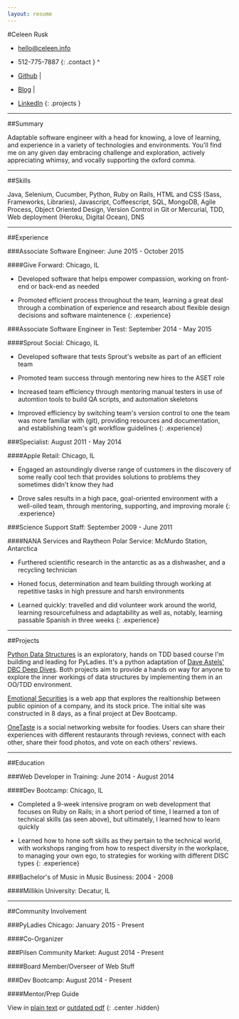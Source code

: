 ```yaml
---
layout: resume
---
```

#Celeen Rusk
* [hello@celeen.info](mailto:hello@celeen.info)
* 512-775-7887
{: .contact }
^

* [Github](http://www.github.com/celeen) \|
* [Blog](http://celeen.gtihub.io) \|
* [LinkedIn](http://www.linkedin.com/in/celeen)
{: .projects }

---

##Summary

Adaptable software engineer with a head for knowing, a love of learning, and experience in a variety of technologies and environments. You'll find me on any given day embracing challenge and exploration, actively appreciating whimsy, and vocally supporting the oxford comma.

---

##Skills

Java, Selenium, Cucumber, Python, Ruby on Rails, HTML and CSS (Sass, Frameworks, Libraries), Javascript, Coffeescript, SQL, MongoDB, Agile Process, Object Oriented Design, Version Control in Git or Mercurial, TDD, Web deployment (Heroku, Digital Ocean), DNS

---

##Experience

###Associate Software Engineer: June 2015 - October 2015

####Give Forward: Chicago, IL

* Developed software that helps empower compassion, working on front-end or back-end as needed

* Promoted efficient process throughout the team, learning a great deal through a combination of experience and research about flexible design decisions and software maintenence
{: .experience}

###Associate Software Engineer in Test: September 2014 - May 2015

####Sprout Social: Chicago, IL

* Developed software that tests Sprout's website as part of an efficient team

* Promoted team success through mentoring new hires to the ASET role

* Increased team efficiency through mentoring manual testers in use of automtion tools to build QA scripts, and automation skeletons

* Improved efficiency by switching team's version control to one the team was more familiar with (git), providing resources and documentation, and establishing team's git workflow guidelines
{: .experience}

###Specialist: August 2011 - May 2014

####Apple Retail: Chicago, IL

* Engaged an astoundingly diverse range of customers in the discovery of some really cool tech that provides solutions to problems they sometimes didn't know they had

* Drove sales results in a high pace, goal-oriented environment with a well-oiled team, through mentoring, supporting, and improving morale
{: .experience}

###Science Support Staff: September 2009 - June 2011

####NANA Services and Raytheon Polar Service: McMurdo Station, Antarctica 

* Furthered scientific research in the antarctic as as a dishwasher, and a recycling technician

* Honed focus, determination and team building through working at repetitive tasks in high pressure and harsh environments

* Learned quickly: travelled and did volunteer work around the world, learning resourcefulness  and adaptability as well as, notably, learning passable Spanish in three weeks
{: .experience}

---

##Projects

[Python Data Structures](https://github.com/celeen/PythonDataStructures) is an exploratory, hands on TDD based course I'm building and leading for PyLadies. It's a python adaptation of [Dave Astels' DBC Deep Dives](https://github.com/dastels/dbc-deep-dives). Both projects aim to provide a hands on way for anyone to explore the inner workings of data structures by implementing them in an OO/TDD environment.  

[Emotional Securities](https://github.com/celeen/EmotionalSecurities) is a web app that explores the realtionship between public opinion of a company, and its stock price. The initial site was constructed in 8 days, as a final project at Dev Bootcamp.  

[OneTaste](https://github.com/tjhernandez34/OneTaste) is a social networking website for foodies. Users can share their experiences with different restaurants through reviews, connect with each other, share their food photos, and vote on each others' reviews.  

---

##Education

###Web Developer in Training: June 2014 - August 2014

####Dev Bootcamp: Chicago, IL

* Completed a 9-week intensive program on web development that focuses on Ruby on Rails; in a short period of time, I learned a ton of technical skills (as seen above), but ultimately, I learned how to learn quickly

* Learned how to hone soft skills as they pertain to the technical world, with workshops ranging from how to respect diversity in the workplace, to managing your own ego, to strategies for working with different DISC types
{: .experience}

###Bachelor's of Music in Music Business: 2004 - 2008

####Millikin University: Decatur, IL

---

##Community Involvement

###PyLadies Chicago: January 2015 - Present

####Co-Organizer

###Pilsen Community Market: August 2014 - Present

####Board Member/Overseer of Web Stuff

###Dev Bootcamp: August 2014 - Present

####Mentor/Prep Guide


View in [plain text](../resume.txt) or [outdated pdf](../resume.pdf)
{: .center .hidden}

